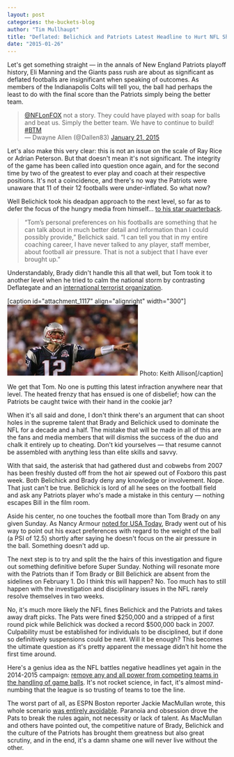 ```yaml
---
layout: post
categories: the-buckets-blog
author: "Tim Mullhaupt"
title: "Deflated: Belichick and Patriots Latest Headline to Hurt NFL Shield"
date: "2015-01-26"
---
```


Let's get something straight — in the annals of New England Patriots playoff history, Eli Manning and the Giants pass rush are about as significant as deflated footballs are insignificant when speaking of outcomes. As members of the Indianapolis Colts will tell you, the ball had perhaps the least to do with the final score than the Patriots simply being the better team.

<blockquote class="twitter-tweet" lang="en"><a href="https://twitter.com/NFLonFOX">@NFLonFOX</a> not a story. They could have played with soap for balls and beat us. Simply the better team. We have to continue to build! <a href="https://twitter.com/hashtag/BTM?src=hash">#BTM</a><div></div>— Dwayne Allen (@Dallen83) <a href="https://twitter.com/Dallen83/status/557793603700154369">January 21, 2015</a></blockquote>
<script src="//platform.twitter.com/widgets.js" async charset="utf-8"></script>

Let's also make this very clear: this is not an issue on the scale of Ray Rice or Adrian Peterson. But that doesn't mean it's not significant. The integrity of the game has been called into question once again, and for the second time by two of the greatest to ever play and coach at their respective positions. It's not a coincidence, and there's no way the Patriots were unaware that 11 of their 12 footballs were under-inflated. So what now?

Well Belichick took his deadpan approach to the next level, so far as to defer the focus of the hungry media from himself... [to his star quarterback](https://www.bostonglobe.com/sports/2015/01/22/bill-belichick-message-don-blame-for-deflategate/JjltLRRkse07jqkpQK4E9I/story.html).

> “Tom’s personal preferences on his footballs are something that he can talk about in much better detail and information than I could possibly provide,” Belichick said. “I can tell you that in my entire coaching career, I have never talked to any player, staff member, about football air pressure. That is not a subject that I have ever brought up.”

Understandably, Brady didn't handle this all that well, but Tom took it to another level when he tried to calm the national storm by contrasting Deflategate and an [international terrorist organization](http://www.msnbc.com/msnbc/tom-brady-deflate-gate-isnt-isis).

\[caption id="attachment\_1117" align="alignright" width="300"\][![Photo: Keith Allison](images/Tom_Brady_8-28-09_Patriots-vs-Redskins-300x163.jpg)](http://www.thehighscreen.com/wp-content/uploads/2014/10/Tom_Brady_8-28-09_Patriots-vs-Redskins-e1422284029481.jpg) Photo: Keith Allison\[/caption\]

We get that Tom. No one is putting this latest infraction anywhere near that level. The heated frenzy that has ensued is one of disbelief; how can the Patriots be caught twice with their hand in the cookie jar?

When it's all said and done, I don't think there's an argument that can shoot holes in the supreme talent that Brady and Belichick used to dominate the NFL for a decade and a half. The mistake that will be made in all of this are the fans and media members that will dismiss the success of the duo and chalk it entirely up to cheating. Don't kid yourselves — that resume cannot be assembled with anything less than elite skills and savvy.

With that said, the asterisk that had gathered dust and cobwebs from 2007 has been freshly dusted off from the hot air spewed out of Foxboro this past week. Both Belichick and Brady deny any knowledge or involvement. Nope. That just can't be true. Belichick is lord of all he sees on the football field and ask any Patriots player who's made a mistake in this century — nothing escapes Bill in the film room.

Aside his center, no one touches the football more than Tom Brady on any given Sunday. As Nancy Armour [noted for USA Today](http://www.usatoday.com/story/sports/nfl/patriots/2015/01/22/bill-belichick-deflategate-response-tom-brady/22157165/), Brady went out of his way to point out his exact preferences with regard to the weight of the ball (a PSI of 12.5) shortly after saying he doesn't focus on the air pressure in the ball. Something doesn't add up.

The next step is to try and split the the hairs of this investigation and figure out something definitive before Super Sunday. Nothing will resonate more with the Patriots than if Tom Brady or Bill Belichick are absent from the sidelines on February 1. Do I think this will happen? No. Too much has to still happen with the investigation and disciplinary issues in the NFL rarely resolve themselves in two weeks.

No, it's much more likely the NFL fines Belichick and the Patriots and takes away draft picks. The Pats were fined $250,000 and a stripped of a first round pick while Belichick was docked a record $500,000 back in 2007. Culpability must be established for individuals to be disciplined, but if done so definitively suspensions could be next. Will it be enough? This becomes the ultimate question as it's pretty apparent the message didn't hit home the first time around.

Here's a genius idea as the NFL battles negative headlines yet again in the 2014-2015 campaign: [remove any and all power from competing teams in the handling of game balls](http://profootballtalk.nbcsports.com/2015/01/20/polian-says-all-balls-should-remain-in-custody-of-officials/). It's not rocket science, in fact, it's almost mind-numbing that the league is so trusting of teams to toe the line.

The worst part of all, as ESPN Boston reporter Jackie MacMullan wrote, this whole scenario [was entirely avoidable](http://espn.go.com/boston/nfl/story/_/id/12205179/if-allegations-prove-true-new-england-patriots-arrogance-consequences). Paranoia and obsession drove the Pats to break the rules again, not necessity or lack of talent. As MacMullan and others have pointed out, the competitive nature of Brady, Belichick and the culture of the Patriots has brought them greatness but also great scrutiny, and in the end, it's a damn shame one will never live without the other.

 